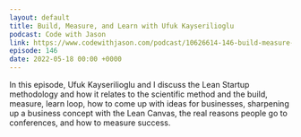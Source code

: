 ```yaml
---
layout: default
title: Build, Measure, and Learn with Ufuk Kayserilioglu
podcast: Code with Jason
link: https://www.codewithjason.com/podcast/10626614-146-build-measure-and-learn-with-ufuk-kayserilioglu/
episode: 146
date: 2022-05-18 00:00 +0000
---
```


In this episode, Ufuk Kayserilioglu and I discuss the Lean Startup methodology and how it relates to the scientific method and the build, measure, learn loop, how to come up with ideas for businesses, sharpening up a business concept with the Lean Canvas, the real reasons people go to conferences, and how to measure success.
